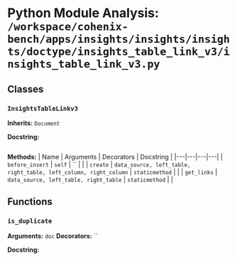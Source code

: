 # Python Module Analysis: `/workspace/cohenix-bench/apps/insights/insights/insights/doctype/insights_table_link_v3/insights_table_link_v3.py`

## Classes

### `InsightsTableLinkv3`
**Inherits:** `Document`


**Docstring:**
```

```

**Methods:**
| Name | Arguments | Decorators | Docstring |
|---|---|---|---|
| `before_insert` | `self` | `` |  |
| `create` | `data_source, left_table, right_table, left_column, right_column` | `staticmethod` |  |
| `get_links` | `data_source, left_table, right_table` | `staticmethod` |  |





## Functions

### `is_duplicate`
**Arguments:** `doc`
**Decorators:** ``

**Docstring:**
```

```

